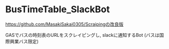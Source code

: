 # BusTimeTable_SlackBot

https://github.com/MasakiSakai0305/Scraipingの改良版

GASでバスの時刻表のURLをスクレイピングし, slackに通知するBot
(バスは国際興業バス限定)
